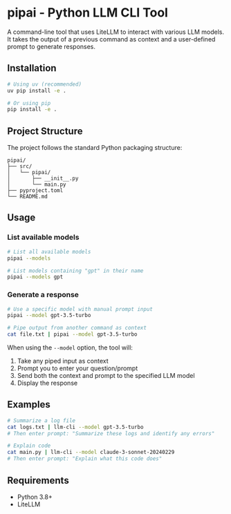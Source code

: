 # pipai - Python LLM CLI Tool

A command-line tool that uses LiteLLM to interact with various LLM models. It takes the output of a previous command as context and a user-defined prompt to generate responses.

## Installation

```bash
# Using uv (recommended)
uv pip install -e .

# Or using pip
pip install -e .
```

## Project Structure

The project follows the standard Python packaging structure:

```
pipai/
├── src/
│   └── pipai/
│       ├── __init__.py
│       └── main.py
├── pyproject.toml
└── README.md
```

## Usage

### List available models

```bash
# List all available models
pipai --models

# List models containing "gpt" in their name
pipai --models gpt
```

### Generate a response

```bash
# Use a specific model with manual prompt input
pipai --model gpt-3.5-turbo

# Pipe output from another command as context
cat file.txt | pipai --model gpt-3.5-turbo
```

When using the `--model` option, the tool will:
1. Take any piped input as context
2. Prompt you to enter your question/prompt
3. Send both the context and prompt to the specified LLM model
4. Display the response

## Examples

```bash
# Summarize a log file
cat logs.txt | llm-cli --model gpt-3.5-turbo
# Then enter prompt: "Summarize these logs and identify any errors"

# Explain code
cat main.py | llm-cli --model claude-3-sonnet-20240229
# Then enter prompt: "Explain what this code does"
```

## Requirements

- Python 3.8+
- LiteLLM
